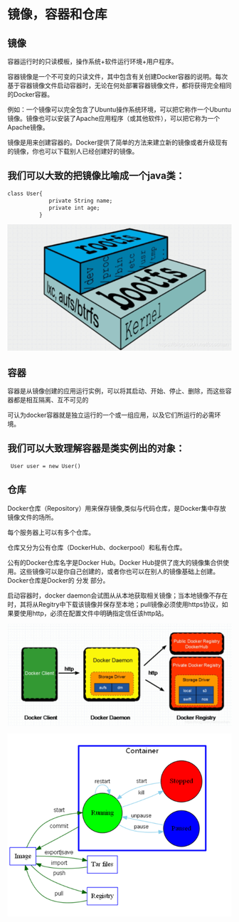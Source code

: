 # 镜像，容器和仓库

## 镜像

容器运行时的只读模板，操作系统+软件运行环境+用户程序。

容器镜像是一个不可变的只读文件，其中包含有关创建Docker容器的说明。每次基于容器镜像文件启动容器时，无论在何处部署容器镜像文件，都将获得完全相同的Docker容器。

例如：一个镜像可以完全包含了Ubuntu操作系统环境，可以把它称作一个Ubuntu镜像。镜像也可以安装了Apache应用程序（或其他软件），可以把它称为一个Apache镜像。

镜像是用来创建容器的。Docker提供了简单的方法来建立新的镜像或者升级现有的镜像，你也可以下载别人已经创建好的镜像。

我们可以大致的把镜像比喻成一个java类：
--------------------
    class User{
                 private String name;
                 private int age;
              }
              
![image.png](./image.png)

## 容器

容器是从镜像创建的应用运行实例，可以将其启动、开始、停止、删除，而这些容器都是相互隔离、互不可见的

可认为docker容器就是独立运行的一个或一组应用，以及它们所运行的必需环境。

我们可以大致理解容器是类实例出的对象：
--------------
     User user = new User()  

## 仓库

Docker仓库（Repository）用来保存镜像,类似与代码仓库，是Docker集中存放镜像文件的场所。

每个服务器上可以有多个仓库。

仓库又分为公有仓库（DockerHub、dockerpool）和私有仓库。

公有的Docker仓库名字是Docker Hub。Docker Hub提供了庞大的镜像集合供使用。这些镜像可以是你自己创建的，或者你也可以在别人的镜像基础上创建。Docker仓库是Docker的 分发 部分。

启动容器时，docker daemon会试图从从本地获取相关镜像；当本地镜像不存在时，其将从Regitry中下载该镜像并保存至本地；pull镜像必须使用https协议，如果要使用http，必须在配置文件中明确指定信任该http站。

![registry.png](./registry.png)

![Repositories, Container and Image](./container-image.png)
